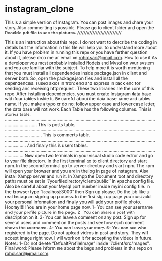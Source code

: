 # instagram_clone
This is a simple version of Instagram. You can post images and share your story. Also commenting is possible. Please go to client folder and open the ReadMe pdf file
to see the pictures.
/////////////////////////////

This is an instruction about this repo. I do not want to describe the coding in details but the information 
in this file will help you to understand more about it. If you have problem in running this repo or you have 
further question about it, please drop me an email on rohol.sari@gmail.com. 
How to use it 
As a developer you most probably installed Nodejs and Mysql on your system and you are familiar with 
the subject. To help more it is worth mentioning that you must install all dependencies inside package.json 
in client and server both. So, open the package.json files and install all the dependencies. 
I used axios in front end and express in back end for sending and receiving http request. These two libraries 
are the core of this repo. 
After installing dependencies, you must create Instagram data base with four tables inside it. 
Be careful about the data base name and tables name. If you make a typo or do not follow upper case and 
lower case letter, the data base will not work. Each Table has the following columns. 
This is stories table. 
………………………………………………………………………………………………………………………………….. 
This is posts table. 
……………………………………………………………………………………………………………………………………… 
This is comments table. 
………………………………………………………………………………………………………………………….. 
And finally this is users tables. 
………………………………………………………………………………………………………………………… 
Now open two terminals in your visual studio code editor and go to your file directory. In the first terminal 
go to client directory and start npm. In the second terminal go to server directory and start npm. The npm 
will open your browser and you are in the log in page of Instagram. Also install Xampp server and run it. 
In Xampp the Document root and directory paths must be set in ‘’/yourfiledirectory/client/public’’ in 
Apache config file. Also be careful about your Mysql port number inside my.ini config file. 
In the browser type “localhost:3000” then Sign up please. Do the job like a real Instagram signing up 
process. In the first sign up page you must add your personal information and finally you will add your 
profile photo. 
Hooray!!!!! 
You are in your home page now. 
1- You can see your username and your profile picture in the page. 
2- You can share a post with description on it. 
3- You can leave a comment on any post. Sign up for several users and comment on the posts and 
see how each comment shows the username. 
4- You can leave your story. 
5- You can see who registered in the page. 
Do not upload videos in post and story. They will accept image right now. I will work on it for accepting 
the videos in future. 
Notes: 
1- Do not delete “DefualtProfileImage” inside ‘’/client/src/images’’.
Final word: Please inform me about the bugs and problems in this repo on rohol.sari@gmail.com. 
